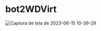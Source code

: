 # bot2WDVirt

![Captura de tela de 2023-06-15 10-39-29](https://github.com/chon-group/bot2WDVirt/assets/32855001/e569a2a8-49ca-44db-95fc-4df2466968a2)
